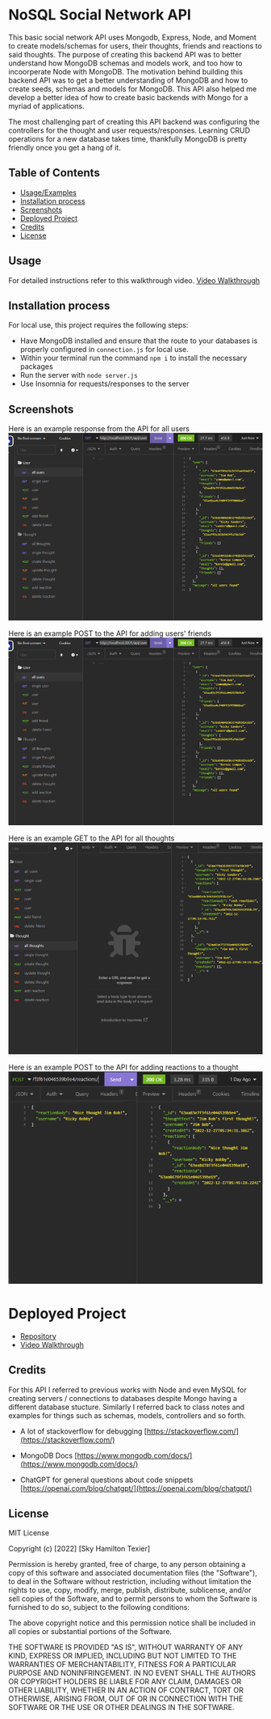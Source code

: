 # NoSQL Social Network API

This basic social network API uses Mongodb, Express, Node, and Moment to create models/schemas for users, their thoughts, friends and reactions to said thoughts. The purpose of creating this backend API was to better understand how MongoDB schemas and models work, and too how to incoorperate Node with MongoDB. The motivation behind building this backend API was to get a better understanding of MongoDB and how to create seeds, schemas and models for MongoDB. This API also helped me develop a better idea of how to create basic backends with Mongo for a myriad of applications.

The most challenging part of creating this API backend was configuring the controllers for the thought and user requests/responses. Learning CRUD operations for a new database takes time, thankfully MongoDB is pretty friendly once you get a hang of it.




## Table of Contents
- [Usage/Examples](#usage)
- [Installation process](#installation-process)
- [Screenshots](#screenshots)
- [Deployed Project](#deployed-project)
- [Credits](#credits)
- [License](#license)


## Usage

For detailed instructions refer to this walkthrough video.
[Video Walkthrough](https://drive.google.com/file/d/1TU2wirSrC2B2DYUEJOGDSgD9euyL5pzx/view?usp=share_link)

## Installation process
For local use, this project requires the following steps: 
 * Have MongoDB installed and ensure that the route to your databases is properly configured in `connection.js` for local use.
 * Within your terminal run the command `npm i` to install the necessary packages
 * Run the server with `node server.js`
 * Use Insomnia for requests/responses to the server


## Screenshots

Here is an example response from the API for all users
![alt text](./assets/users.png)

Here is an example POST to the API for adding users' friends
![alt text](./assets/friends.png)


Here is an example GET to the API for all thoughts
![alt text](./assets/thoughts.png)

Here is an example POST to the API for adding reactions to a thought
![alt text](./assets/reactions.png)

# Deployed Project

* [Repository](https://github.com/skytexier/NoSQL-Social-Network-API)
* [Video Walkthrough](https://drive.google.com/file/d/1TU2wirSrC2B2DYUEJOGDSgD9euyL5pzx/view?usp=share_link)


## Credits

For this API I referred to previous works with Node and even MySQL for creating servers / connections to databases despite Mongo having a different database stucture. Similarly I referred back to class notes and examples for things such as schemas, models, controllers and so forth.

- A lot of stackoverflow for debugging [https://stackoverflow.com/](https://stackoverflow.com/)

- MongoDB Docs [https://www.mongodb.com/docs/](https://www.mongodb.com/docs/)

- ChatGPT for general questions about code snippets [https://openai.com/blog/chatgpt/](https://openai.com/blog/chatgpt/)

## License
MIT License
 
Copyright (c) [2022] [Sky Hamilton Texier]
 
Permission is hereby granted, free of charge, to any person obtaining a copy
of this software and associated documentation files (the "Software"), to deal
in the Software without restriction, including without limitation the rights
to use, copy, modify, merge, publish, distribute, sublicense, and/or sell
copies of the Software, and to permit persons to whom the Software is
furnished to do so, subject to the following conditions:
 
The above copyright notice and this permission notice shall be included in all
copies or substantial portions of the Software.
 
THE SOFTWARE IS PROVIDED "AS IS", WITHOUT WARRANTY OF ANY KIND, EXPRESS OR
IMPLIED, INCLUDING BUT NOT LIMITED TO THE WARRANTIES OF MERCHANTABILITY,
FITNESS FOR A PARTICULAR PURPOSE AND NONINFRINGEMENT. IN NO EVENT SHALL THE
AUTHORS OR COPYRIGHT HOLDERS BE LIABLE FOR ANY CLAIM, DAMAGES OR OTHER
LIABILITY, WHETHER IN AN ACTION OF CONTRACT, TORT OR OTHERWISE, ARISING FROM,
OUT OF OR IN CONNECTION WITH THE SOFTWARE OR THE USE OR OTHER DEALINGS IN THE
SOFTWARE.


 
